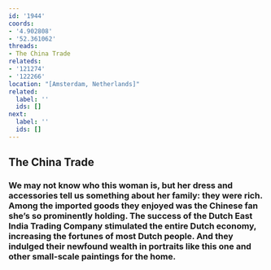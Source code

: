 ```yaml
---
id: '1944'
coords:
- '4.902808'
- '52.361062'
threads:
- The China Trade
relateds:
- '121274'
- '122266'
location: "[Amsterdam, Netherlands]"
related:
  label: ''
  ids: []
next:
  label: ''
  ids: []
---
```


## The China Trade

### We may not know who this woman is, but her dress and accessories tell us something about her family: they were rich. Among the imported goods they enjoyed was the Chinese fan she’s so prominently holding. The success of the Dutch East India Trading Company stimulated the entire Dutch economy, increasing the fortunes of most Dutch people. And they indulged their newfound wealth in portraits like this one and other small-scale paintings for the home.
